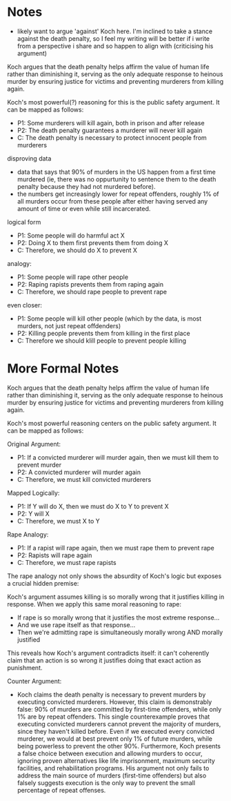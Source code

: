 # Notes
- likely want to argue 'against' Koch here. I'm inclined to take a stance against the death penalty, so I feel my writing will be better if i write from a perspective i share and so happen to align with (criticising his argument)

Koch argues that the death penalty helps affirm the value of human life rather than diminishing it, serving as the only adequate response to heinous murder by ensuring justice for victims and preventing murderers from killing again.

Koch's most powerful(?) reasoning for this is the public safety argument. It can be mapped as follows:

- P1: Some murderers will kill again, both in prison and after release
- P2: The death penalty guarantees a murderer will never kill again
- C: The death penalty is necessary to protect innocent people from murderers

disproving data
- data that says that 90% of murders in the US happen from a first time murdered (ie, there was no oppurtunity to sentence them to the death penalty because they had not murdered before).
- the numbers get increasingly lower for repeat offenders, roughly 1% of all murders occur from these people after either having served any amount of time or even while still incarcerated.

logical form
- P1: Some people will do harmful act X
- P2: Doing X to them first prevents them from doing X
- C: Therefore, we should do X to prevent X

analogy:
- P1: Some people will rape other people
- P2: Raping rapists prevents them from raping again
- C: Therefore, we should rape people to prevent rape

even closer:
- P1: Some people will kill other people (which by the data, is most murders, not just repeat offdenders)
- P2: Killing people prevents them from killing in the first place
- C: Therefore we should klill people to prevent people killing

# More Formal Notes

Koch argues that the death penalty helps affirm the value of human life rather than diminishing it, serving as the only adequate response to heinous murder by ensuring justice for victims and preventing murderers from killing again.

Koch's most powerful reasoning centers on the public safety argument. It can be mapped as follows:

Original Argument:
- P1: If a convicted murderer will murder again, then we must kill them to prevent murder
- P2: A convicted murderer will murder again
- C: Therefore, we must kill convicted murderers

Mapped Logically:
- P1: If Y will do X, then we must do X to Y to prevent X
- P2: Y will X
- C: Therefore, we must X to Y

Rape Analogy:
- P1: If a rapist will rape again, then we must rape them to prevent rape
- P2: Rapists will rape again
- C: Therefore, we must rape rapists

The rape analogy not only shows the absurdity of Koch's logic but exposes a crucial hidden premise:

Koch's argument assumes killing is so morally wrong that it justifies killing in response. When we apply this same moral reasoning to rape:

- If rape is so morally wrong that it justifies the most extreme response...
- And we use rape itself as that response...
- Then we're admitting rape is simultaneously morally wrong AND morally justified

This reveals how Koch's argument contradicts itself: it can't coherently claim that an action is so wrong it justifies doing that exact action as punishment.

Counter Argument: 
- Koch claims the death penalty is necessary to prevent murders by executing convicted murderers. However, this claim is demonstrably false: 90% of murders are committed by first-time offenders, while only 1% are by repeat offenders. This single counterexample proves that executing convicted murderers cannot prevent the majority of murders, since they haven't killed before. Even if we executed every convicted murderer, we would at best prevent only 1% of future murders, while being powerless to prevent the other 90%. Furthermore, Koch presents a false choice between execution and allowing murders to occur, ignoring proven alternatives like life imprisonment, maximum security facilities, and rehabilitation programs. His argument not only fails to address the main source of murders (first-time offenders) but also falsely suggests execution is the only way to prevent the small percentage of repeat offenses.
